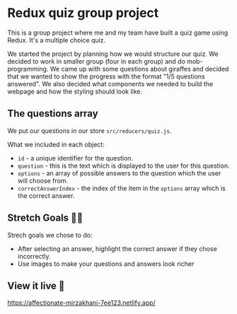 # Redux quiz group project
This is a group project where me and my team have built a quiz game using Redux. It's a multiple choice quiz.

We started the project by planning how we would structure our quiz. We decided to work in smaller group (four in each group) and do mob-programming. We came up with some questions about giraffes and decided that we wanted to show the progress with the format "1/5 questions answered". We also decided what components we needed to build the webpage and how the styling should look like. 

## The questions array
We put our questions in our store `src/reducers/quiz.js`. 

What we included in each object: 
* `id` - a unique identifier for the question. 
* `question` - this is the text which is displayed to the user for this question. 
* `options` - an array of possible answers to the question which the user will choose from. 
* `correctAnswerIndex` - the index of the item in the `options` array which is the correct answer.

## Stretch Goals 🏃‍♂
Strech goals we chose to do:
* After selecting an answer, highlight the correct answer if they chose incorrectly.
* Use images to make your questions and answers look richer

## View it live 📱
https://affectionate-mirzakhani-7ee123.netlify.app/ 


